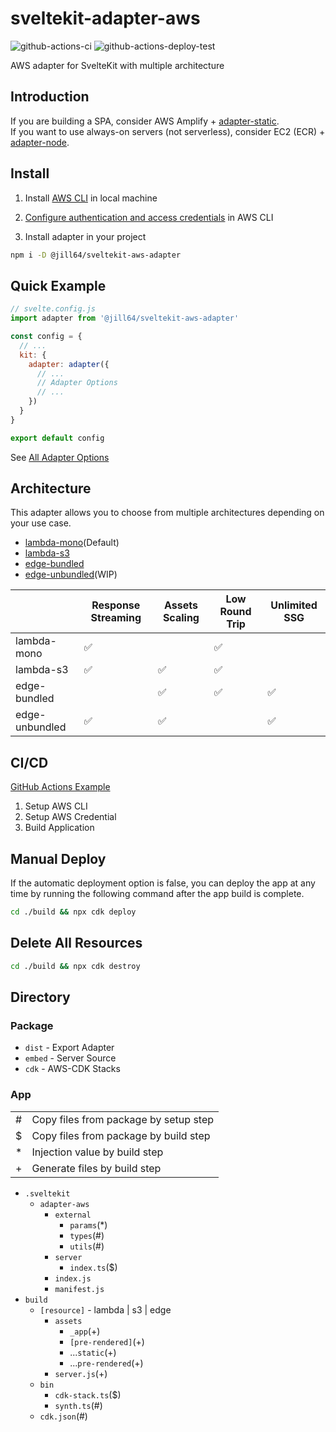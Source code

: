 # sveltekit-adapter-aws

![github-actions-ci](https://github.com/jill64/sveltekit-adapter-aws/actions/workflows/ci.yml/badge.svg)
![github-actions-deploy-test](https://github.com/jill64/sveltekit-adapter-aws/actions/workflows/deploy-test.yml/badge.svg)

AWS adapter for SvelteKit with multiple architecture

## Introduction

If you are building a SPA, consider AWS Amplify + [adapter-static](https://kit.svelte.dev/docs/single-page-apps).  
If you want to use always-on servers (not serverless), consider EC2 (ECR) + [adapter-node](https://kit.svelte.dev/docs/adapter-node).

## Install

1. Install [AWS CLI](https://docs.aws.amazon.com/cli/latest/userguide/getting-started-install.html) in local machine

2. [Configure authentication and access credentials](https://docs.aws.amazon.com/cli/latest/userguide/cli-chap-authentication.html) in AWS CLI

3. Install adapter in your project

```sh
npm i -D @jill64/sveltekit-aws-adapter
```

## Quick Example

```js
// svelte.config.js
import adapter from '@jill64/sveltekit-aws-adapter'

const config = {
  // ...
  kit: {
    adapter: adapter({
      // ...
      // Adapter Options
      // ...
    })
  }
}

export default config
```

See [All Adapter Options](./packages/adapter/src/types/AdapterOptions.ts)

## Architecture

This adapter allows you to choose from multiple architectures depending on your use case.

- [lambda-mono](./docs/lambda-mono/README.md)(Default)
- [lambda-s3](./docs/lambda-s3/README.md)
- [edge-bundled](./docs/edge-bundled/README.md)
- [edge-unbundled](./docs/edge-unbundled/README.md)(WIP)

|                | Response Streaming | Assets Scaling | Low Round Trip | Unlimited SSG |
| -------------- | ------------------ | -------------- | -------------- | ------------- |
| lambda-mono    | ✅                 |                | ✅             |               |
| lambda-s3      | ✅                 | ✅             | ✅             |               |
| edge-bundled   |                    | ✅             | ✅             | ✅            |
| edge-unbundled | ✅                 | ✅             |                | ✅            |

## CI/CD

[GitHub Actions Example](./.github/workflows)

1. Setup AWS CLI
2. Setup AWS Credential
3. Build Application

## Manual Deploy

If the automatic deployment option is false, you can deploy the app at any time by running the following command after the app build is complete.

```sh
cd ./build && npx cdk deploy
```

## Delete All Resources

```sh
cd ./build && npx cdk destroy
```

## Directory

### Package

- `dist` - Export Adapter
- `embed` - Server Source
- `cdk` - AWS-CDK Stacks

### App

|     |                                       |
| --- | ------------------------------------- |
| #   | Copy files from package by setup step |
| $   | Copy files from package by build step |
| \*  | Injection value by build step         |
| +   | Generate files by build step          |

- `.sveltekit`
  - `adapter-aws`
    - `external`
      - `params`(\*)
      - `types`(#)
      - `utils`(#)
    - `server`
      - `index.ts`($)
    - `index.js`
    - `manifest.js`
- `build`
  - `[resource]` - lambda | s3 | edge
    - `assets`
      - `_app`(+)
      - `[pre-rendered]`(+)
      - ...`static`(+)
      - ...`pre-rendered`(+)
    - `server.js`(+)
  - `bin`
    - `cdk-stack.ts`($)
    - `synth.ts`(#)
  - `cdk.json`(#)
